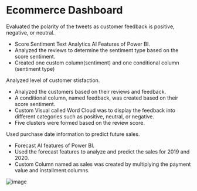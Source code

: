 # Ecommerce Dashboard

Evaluated the polarity of the tweets as customer feedback is positive, negative, or neutral.

- Score Sentiment Text Analytics AI Features of Power BI.
- Analyzed the reviews to determine the sentiment type based on the score sentiment.
- Created one custom column(sentiment) and one conditional column (sentiment type)

Analyzed level of customer stisfaction.
- Analyzed the customers based on their reviews and feedback.
- A conditional column, named feedback, was created based on their score sentiment.
- Custom Visual called Word Cloud was to display the feedback into different categories such as positive, neutral, or negative.
- Five clusters were formed based on the review score.

Used purchase date information to predict future sales.
- Forecast AI features of Power BI.
- Used the forecast features to analyze and predict the sales for 2019 and 2020.
- Custom Column named as sales was created by multiplying the payment value and installment columns.


![image](https://user-images.githubusercontent.com/21301202/180503249-d779ec96-43a1-4b64-a26a-980ec3d645bf.png)
